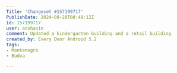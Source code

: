 ```yaml
---
Title: 'Changeset #157199717'
PublishDate: 2024-09-28T08:49:12Z
id: 157199717
user: anshanin
comment: Updated a kindergarten building and a retail building
created_by: Every Door Android 5.2
tags:
- Montenegro
- Budva

---
```

